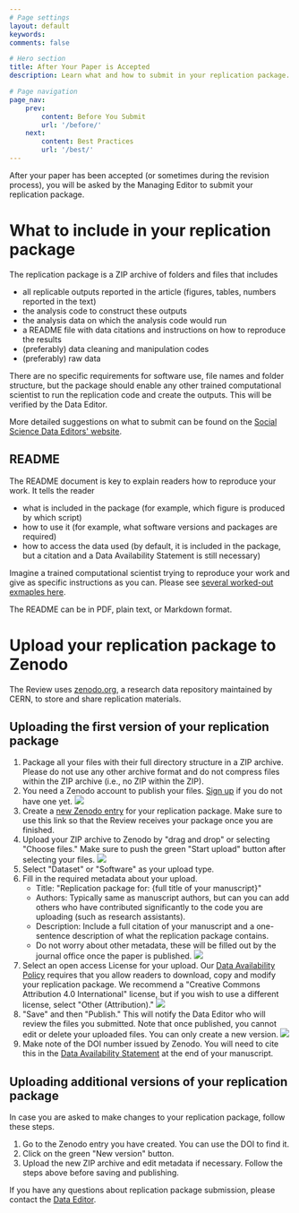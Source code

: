 ```yaml
---
# Page settings
layout: default
keywords:
comments: false

# Hero section
title: After Your Paper is Accepted
description: Learn what and how to submit in your replication package.

# Page navigation
page_nav:
    prev:
        content: Before You Submit
        url: '/before/'
    next:
        content: Best Practices
        url: '/best/'
---
```


After your paper has been accepted (or sometimes during the revision process), you will be asked by the Managing Editor to submit your replication package. 

# What to include in your replication package
The replication package is a ZIP archive of folders and files that includes
- all replicable outputs reported in the article (figures, tables, numbers reported in the text)
- the analysis code to construct these outputs
- the analysis data on which the analysis code would run
- a README file with data citations and instructions on how to reproduce the results
- (preferably) data cleaning and manipulation codes
- (preferably) raw data

There are no specific requirements for software use, file names and folder structure, but the package should enable any other trained computational scientist to run the replication code and create the outputs. This will be verified by the Data Editor.

More detailed suggestions on what to submit can be found on the [Social Science Data Editors' website](https://social-science-data-editors.github.io/guidance/Requested_information.html).

## README
The README document is key to explain readers how to reproduce your work. It tells the reader
- what is included in the package (for example, which figure is produced by which script)
- how to use it (for example, what software versions and packages are required)
- how to access the data used (by default, it is included in the package, but a citation and a Data Availability Statement is still necessary)

Imagine a trained computational scientist trying to reproduce your work and give as specific instructions as you can. Please see [several worked-out exmaples here]({{baseurl}}/template-README/).

The README can be in PDF, plain text, or Markdown format.

# Upload your replication package to Zenodo
The Review uses [zenodo.org](https://zenodo.org/communities/restud-replication/?page=1&size=20), a research data repository maintained by CERN, to store and share replication materials. 

## Uploading the first version of your replication package
1. Package all your files with their full directory structure in a ZIP archive. Please do not use any other archive format and do not compress files within the ZIP archive (i.e., no ZIP within the ZIP). 
2. You need a Zenodo account to publish your files. [Sign up](https://zenodo.org/signup/) if you do not have one yet. 
![]({{baseurl}}/assets/img/zenodo/before-login.png)
3. Create a [new Zenodo entry](https://zenodo.org/deposit/new?c=restud-replication) for your replication package. Make sure to use this link so that the Review receives your package once you are finished.
4. Upload your ZIP archive to Zenodo by "drag and drop" or selecting "Choose files." Make sure to push the green "Start upload" button after selecting your files.
![]({{baseurl}}/assets/img/zenodo/push-start-upload.png)
5. Select "Dataset" or "Software" as your upload type.
6. Fill in the required metadata about your upload.
	- Title: "Replication package for: {full title of your manuscript}"
	- Authors: Typically same as manuscript authors, but can you can add others who have contributed significantly to the code you are uploading (such as research assistants).
	- Description: Include a full citation of your manuscript and a one-sentence description of what the replication package contains.
	- Do not worry about other metadata, these will be filled out by the journal office once the paper is published.
![]({{baseurl}}/assets/img/zenodo/metadata.png)
7. Select an open access License for your upload. Our [Data Availability Policy](https://www.restud.com/submissions/) requires that you allow readers to download, copy and modify your replication package. We recommend a "Creative Commons Attribution 4.0 International" license, but if you wish to use a different license, select "Other (Attribution)."
![]({{baseurl}}/assets/img/zenodo/other-license.png)
8. "Save" and then "Publish." This will notify the Data Editor who will review the files you submitted. Note that once published, you cannot edit or delete your uploaded files. You can only create a new version.
![]({{baseurl}}/assets/img/zenodo/save-and-publish.png)
9. Make note of the DOI number issued by Zenodo. You will need to cite this in the [Data Availability Statement](https://academic.oup.com/journals/pages/authors/preparing_your_manuscript/research-data-policy#data2) at the end of your manuscript.

## Uploading additional versions of your replication package
In case you are asked to make changes to your replication package, follow these steps.
1. Go to the Zenodo entry you have created. You can use the DOI to find it.
2. Click on the green "New version" button. 
3. Upload the new ZIP archive and edit metadata if necessary. Follow the steps above before saving and publishing.

If you have any questions about replication package submission, please contact the [Data Editor](https://www.restud.com/editorial-board/).